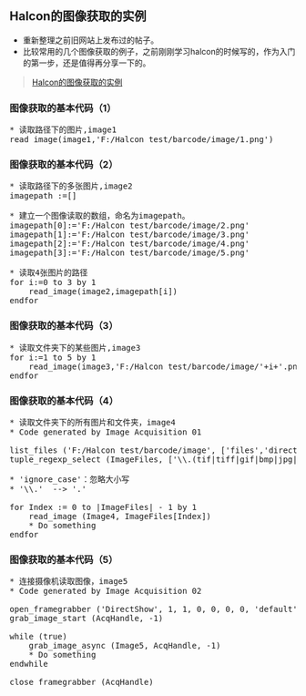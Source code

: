 ## Halcon的图像获取的实例

* 重新整理之前旧网站上发布过的帖子。
* 比较常用的几个图像获取的例子，之前刚刚学习halcon的时候写的，作为入门的第一步，还是值得再分享一下的。
> [Halcon的图像获取的实例](https://blog.csdn.net/bitezijie/article/details/24126275)

### 图像获取的基本代码（1）
<pre name="code" class="halcon">
* 读取路径下的图片,image1
read_image(image1,'F:/Halcon test/barcode/image/1.png')
</pre>

### 图像获取的基本代码（2）
<pre name="code" class="halcon">
* 读取路径下的多张图片,image2
imagepath :=[]

* 建立一个图像读取的数组，命名为imagepath。
imagepath[0]:='F:/Halcon test/barcode/image/2.png'
imagepath[1]:='F:/Halcon test/barcode/image/3.png'
imagepath[2]:='F:/Halcon test/barcode/image/4.png'
imagepath[3]:='F:/Halcon test/barcode/image/5.png'

* 读取4张图片的路径
for i:=0 to 3 by 1
    read_image(image2,imagepath[i])
endfor
</pre>

### 图像获取的基本代码（3）
<pre name="code" class="halcon">
* 读取文件夹下的某些图片,image3 
for i:=1 to 5 by 1 
    read_image(image3,'F:/Halcon test/barcode/image/'+i+'.png') 
endfor 
</pre>

### 图像获取的基本代码（4）
<pre name="code" class="halcon">
* 读取文件夹下的所有图片和文件夹，image4
* Code generated by Image Acquisition 01

list_files ('F:/Halcon test/barcode/image', ['files','directories','recursive','max_depth 2','follow_links'], ImageFiles)
tuple_regexp_select (ImageFiles, ['\\.(tif|tiff|gif|bmp|jpg|jpeg|jp2|png|pcx|pgm|ppm|pbm|xwd|ima)$','ignore_case'], ImageFiles)

* 'ignore_case'：忽略大小写
* '\\.'  --> '.'

for Index := 0 to |ImageFiles| - 1 by 1
    read_image (Image4, ImageFiles[Index])
    * Do something
endfor
</pre>

### 图像获取的基本代码（5）
<pre name="code" class="halcon">
* 连接摄像机读取图像，image5 
* Code generated by Image Acquisition 02 

open_framegrabber ('DirectShow', 1, 1, 0, 0, 0, 0, 'default', 8, 'rgb', -1, 'false', 'default', '0', -1, -1, AcqHandle) 
grab_image_start (AcqHandle, -1) 

while (true) 
    grab_image_async (Image5, AcqHandle, -1) 
    * Do something 
endwhile 

close_framegrabber (AcqHandle)
</pre>
